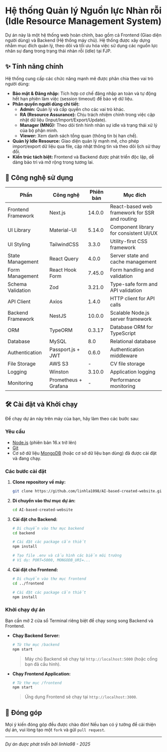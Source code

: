 # Hệ thống Quản lý Nguồn lực Nhàn rỗi (Idle Resource Management System)

Dự án này là một hệ thống web hoàn chỉnh, bao gồm cả Frontend (Giao diện người dùng) và Backend (Hệ thống máy chủ). Hệ thống được xây dựng nhằm mục đích quản lý, theo dõi và tối ưu hóa việc sử dụng các nguồn lực nhân sự đang trong trạng thái nhàn rỗi (idle) tại FJP.

## ✨ Tính năng chính

Hệ thống cung cấp các chức năng mạnh mẽ được phân chia theo vai trò người dùng:

*   **Bảo mật & Đăng nhập:** Tích hợp cơ chế đăng nhập an toàn và tự động hết hạn phiên làm việc (session timeout) để bảo vệ dữ liệu.
*   **Phân quyền người dùng chi tiết:**
    *   **Admin:** Quản lý và cấp quyền cho các vai trò khác.
    *   **RA (Resource Assurance):** Chịu trách nhiệm chính trong việc cập nhật dữ liệu (Input/Import/Export/Update).
    *   **Manager (MNG):** Theo dõi tình hình nhân sự idle và trạng thái xử lý của bộ phận mình.
    *   **Viewer:** Xem danh sách tổng quan (thông tin bị hạn chế).
*   **Quản lý Idle Resource:** Giao diện quản lý mạnh mẽ, cho phép import/export dữ liệu qua file, cập nhật thông tin và theo dõi lịch sử thay đổi.
*   **Kiến trúc tách biệt:** Frontend và Backend được phát triển độc lập, dễ dàng bảo trì và mở rộng trong tương lai.

## 🚀 Công nghệ sử dụng

| Phần | Công nghệ | Phiên bản | Mục đích |
|-------|------------|---------|---------|
| Frontend Framework | Next.js | 14.0.0 | React-based web framework for SSR and routing |
| UI Library | Material-UI | 5.14.0 | Component library for consistent UI/UX |
| UI Styling | TailwindCSS | 3.3.0 | Utility-first CSS framework |
| State Management | React Query | 4.0.0 | Server state and cache management |
| Form Management | React Hook Form | 7.45.0 | Form handling and validation |
| Schema Validation | Zod | 3.21.0 | Type-safe form and API validation |
| API Client | Axios | 1.4.0 | HTTP client for API calls |
| Backend Framework | NestJS | 10.0.0 | Scalable Node.js server framework |
| ORM | TypeORM | 0.3.17 | Database ORM for TypeScript |
| Database | MySQL | 8.0 | Relational database |
| Authentication | Passport.js + JWT | 0.6.0 | Authentication middleware |
| File Storage | AWS S3 | - | CV file storage |
| Logging | Winston | 3.10.0 | Application logging |
| Monitoring | Prometheus + Grafana | - | Performance monitoring |

## 🛠️ Cài đặt và Khởi chạy

Để chạy dự án này trên máy của bạn, hãy làm theo các bước sau:

### Yêu cầu
*   [Node.js](https://nodejs.org/) (phiên bản 16.x trở lên)
*   [Git](https://git-scm.com/)
*   Cơ sở dữ liệu [MongoDB](https://www.mongodb.com/) (hoặc cơ sở dữ liệu bạn dùng) đã được cài đặt và đang chạy.

### Các bước cài đặt

1.  **Clone repository về máy:**
    ```sh
    git clone https://github.com/linhla1098/AI-based-created-website.git
    ```

2.  **Di chuyển vào thư mục dự án:**
    ```sh
    cd AI-based-created-website
    ```

3.  **Cài đặt cho Backend:**
    ```sh
    # Di chuyển vào thư mục backend
    cd backend

    # Cài đặt các package cần thiết
    npm install

    # Tạo file .env và cấu hình các biến môi trường
    # Ví dụ: PORT=5000, MONGODB_URI=...
    ```

4.  **Cài đặt cho Frontend:**
    ```sh
    # Di chuyển vào thư mục frontend
    cd ../frontend

    # Cài đặt các package cần thiết
    npm install
    ```

### Khởi chạy dự án

Bạn cần mở 2 cửa sổ Terminal riêng biệt để chạy song song Backend và Frontend.

*   **Chạy Backend Server:**
    ```sh
    # Từ thư mục /backend
    npm start
    ```
    > Máy chủ Backend sẽ chạy tại `http://localhost:5000` (hoặc cổng bạn đã cấu hình).

*   **Chạy Frontend Application:**
    ```sh
    # Từ thư mục /frontend
    npm start
    ```
    > Ứng dụng Frontend sẽ chạy tại `http://localhost:3000`.

## 🤝 Đóng góp

Mọi ý kiến đóng góp đều được chào đón! Nếu bạn có ý tưởng để cải thiện dự án, vui lòng tạo một `fork` và gửi `pull request`.

---
_Dự án được phát triển bởi linhla98 - 2025_
